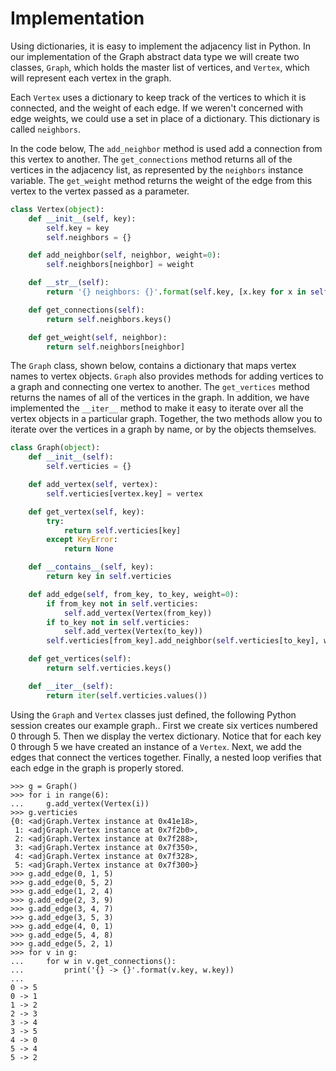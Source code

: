 Implementation
==============

Using dictionaries, it is easy to implement the adjacency list in
Python. In our implementation of the Graph abstract data type we will
create two classes, `Graph`, which holds the master list of vertices,
and `Vertex`, which will represent each vertex in the graph.

Each `Vertex` uses a dictionary to keep track of the vertices to which
it is connected, and the weight of each edge. If we weren't concerned
with edge weights, we could use a set in place of a dictionary. This
dictionary is called `neighbors`.

In the code below, The `add_neighbor` method is used add a connection
from this vertex to another. The `get_connections` method returns all of
the vertices in the adjacency list, as represented by the `neighbors`
instance variable. The `get_weight` method returns the weight of the
edge from this vertex to the vertex passed as a parameter.

```python
class Vertex(object):
    def __init__(self, key):
        self.key = key
        self.neighbors = {}

    def add_neighbor(self, neighbor, weight=0):
        self.neighbors[neighbor] = weight

    def __str__(self):
        return '{} neighbors: {}'.format(self.key, [x.key for x in self.neighbors])

    def get_connections(self):
        return self.neighbors.keys()

    def get_weight(self, neighbor):
        return self.neighbors[neighbor]
```

The `Graph` class, shown below, contains a dictionary that maps vertex
names to vertex objects. `Graph` also provides methods for adding
vertices to a graph and connecting one vertex to another. The
`get_vertices` method returns the names of all of the vertices in the
graph. In addition, we have implemented the `__iter__` method to make it
easy to iterate over all the vertex objects in a particular graph.
Together, the two methods allow you to iterate over the vertices in a
graph by name, or by the objects themselves.


```python
class Graph(object):
    def __init__(self):
        self.verticies = {}

    def add_vertex(self, vertex):
        self.verticies[vertex.key] = vertex

    def get_vertex(self, key):
        try:
            return self.verticies[key]
        except KeyError:
            return None

    def __contains__(self, key):
        return key in self.verticies

    def add_edge(self, from_key, to_key, weight=0):
        if from_key not in self.verticies:
            self.add_vertex(Vertex(from_key))
        if to_key not in self.verticies:
            self.add_vertex(Vertex(to_key))
        self.verticies[from_key].add_neighbor(self.verticies[to_key], weight)

    def get_vertices(self):
        return self.verticies.keys()

    def __iter__(self):
        return iter(self.verticies.values())
```

Using the `Graph` and `Vertex` classes just defined, the following
Python session creates our example graph.. First we create six vertices
numbered 0 through 5. Then we display the vertex dictionary. Notice that
for each key 0 through 5 we have created an instance of a `Vertex`.
Next, we add the edges that connect the vertices together. Finally, a
nested loop verifies that each edge in the graph is properly stored.

```
>>> g = Graph()
>>> for i in range(6):
...     g.add_vertex(Vertex(i))
>>> g.verticies
{0: <adjGraph.Vertex instance at 0x41e18>,
 1: <adjGraph.Vertex instance at 0x7f2b0>,
 2: <adjGraph.Vertex instance at 0x7f288>,
 3: <adjGraph.Vertex instance at 0x7f350>,
 4: <adjGraph.Vertex instance at 0x7f328>,
 5: <adjGraph.Vertex instance at 0x7f300>}
>>> g.add_edge(0, 1, 5)
>>> g.add_edge(0, 5, 2)
>>> g.add_edge(1, 2, 4)
>>> g.add_edge(2, 3, 9)
>>> g.add_edge(3, 4, 7)
>>> g.add_edge(3, 5, 3)
>>> g.add_edge(4, 0, 1)
>>> g.add_edge(5, 4, 8)
>>> g.add_edge(5, 2, 1)
>>> for v in g:
...     for w in v.get_connections():
...         print('{} -> {}'.format(v.key, w.key))
...
0 -> 5
0 -> 1
1 -> 2
2 -> 3
3 -> 4
3 -> 5
4 -> 0
5 -> 4
5 -> 2
```
